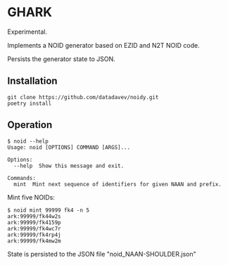 # GHARK

Experimental.

Implements a NOID generator based on EZID and N2T NOID code.

Persists the generator state to JSON.

## Installation

```
git clone https://github.com/datadavev/noidy.git
poetry install 
```

## Operation

```
$ noid --help
Usage: noid [OPTIONS] COMMAND [ARGS]...

Options:
  --help  Show this message and exit.

Commands:
  mint  Mint next sequence of identifiers for given NAAN and prefix.
```

Mint five NOIDs:

```
$ noid mint 99999 fk4 -n 5
ark:99999/fk44w2s
ark:99999/fk4159p
ark:99999/fk4wc7r
ark:99999/fk4rp4j
ark:99999/fk4mw2m
```

State is persisted to the JSON file "noid_NAAN-SHOULDER.json"

